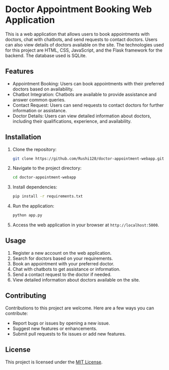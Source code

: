 # Doctor Appointment Booking Web Application

This is a web application that allows users to book appointments with doctors, chat with chatbots, and send requests to contact doctors. Users can also view details of doctors available on the site. The technologies used for this project are HTML, CSS, JavaScript, and the Flask framework for the backend. The database used is SQLite.

## Features

<!-- - User Registration: Users can create an account to access the features of the application.
- Doctor Search: Users can search for doctors based on various criteria such as specialization, location, etc. -->
- Appointment Booking: Users can book appointments with their preferred doctors based on availability.
- Chatbot Integration: Chatbots are available to provide assistance and answer common queries.
- Contact Request: Users can send requests to contact doctors for further information or assistance.
- Doctor Details: Users can view detailed information about doctors, including their qualifications, experience, and availability.

## Installation

1. Clone the repository:

   ```bash
   git clone https://github.com/Rushi128/doctor-appointment-webapp.git
   ```

2. Navigate to the project directory:

   ```bash
   cd doctor-appointment-webapp
   ```

3. Install dependencies:

   ```bash
   pip install -r requirements.txt
   ```

4. Run the application:

   ```bash
   python app.py
   ```

5. Access the web application in your browser at `http://localhost:5000`.

## Usage

1. Register a new account on the web application.
2. Search for doctors based on your requirements.
3. Book an appointment with your preferred doctor.
4. Chat with chatbots to get assistance or information.
5. Send a contact request to the doctor if needed.
6. View detailed information about doctors available on the site.

## Contributing

Contributions to this project are welcome. Here are a few ways you can contribute:

- Report bugs or issues by opening a new issue.
- Suggest new features or enhancements.
- Submit pull requests to fix issues or add new features.

## License

This project is licensed under the [MIT License](LICENSE).



